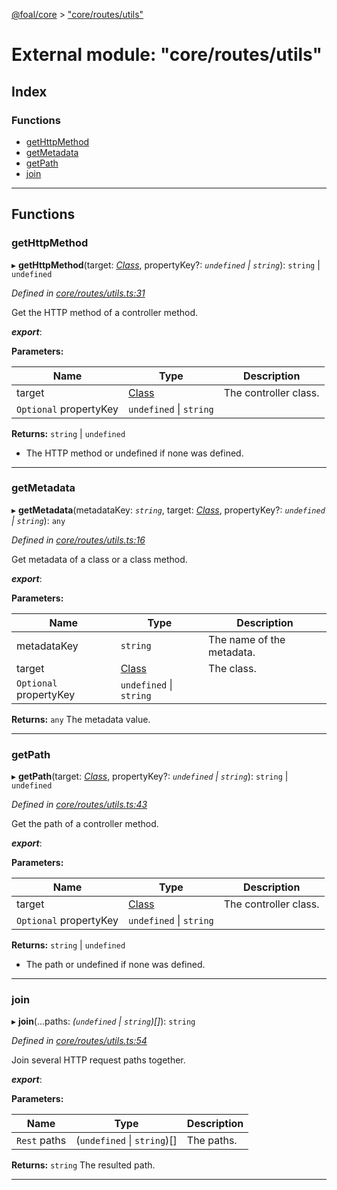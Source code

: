 [@foal/core](../README.md) > ["core/routes/utils"](../modules/_core_routes_utils_.md)

# External module: "core/routes/utils"

## Index

### Functions

* [getHttpMethod](_core_routes_utils_.md#gethttpmethod)
* [getMetadata](_core_routes_utils_.md#getmetadata)
* [getPath](_core_routes_utils_.md#getpath)
* [join](_core_routes_utils_.md#join)

---

## Functions

<a id="gethttpmethod"></a>

###  getHttpMethod

▸ **getHttpMethod**(target: *[Class](_core_class_interface_.md#class)*, propertyKey?: *`undefined` \| `string`*): `string` \| `undefined`

*Defined in [core/routes/utils.ts:31](https://github.com/FoalTS/foal/blob/70cc46bd/packages/core/src/core/routes/utils.ts#L31)*

Get the HTTP method of a controller method.

*__export__*: 

**Parameters:**

| Name | Type | Description |
| ------ | ------ | ------ |
| target | [Class](_core_class_interface_.md#class) |  The controller class. |
| `Optional` propertyKey | `undefined` \| `string` |

**Returns:** `string` \| `undefined`
*   The HTTP method or undefined if none was defined.

___
<a id="getmetadata"></a>

###  getMetadata

▸ **getMetadata**(metadataKey: *`string`*, target: *[Class](_core_class_interface_.md#class)*, propertyKey?: *`undefined` \| `string`*): `any`

*Defined in [core/routes/utils.ts:16](https://github.com/FoalTS/foal/blob/70cc46bd/packages/core/src/core/routes/utils.ts#L16)*

Get metadata of a class or a class method.

*__export__*: 

**Parameters:**

| Name | Type | Description |
| ------ | ------ | ------ |
| metadataKey | `string` |  The name of the metadata. |
| target | [Class](_core_class_interface_.md#class) |  The class. |
| `Optional` propertyKey | `undefined` \| `string` |

**Returns:** `any`
The metadata value.

___
<a id="getpath"></a>

###  getPath

▸ **getPath**(target: *[Class](_core_class_interface_.md#class)*, propertyKey?: *`undefined` \| `string`*): `string` \| `undefined`

*Defined in [core/routes/utils.ts:43](https://github.com/FoalTS/foal/blob/70cc46bd/packages/core/src/core/routes/utils.ts#L43)*

Get the path of a controller method.

*__export__*: 

**Parameters:**

| Name | Type | Description |
| ------ | ------ | ------ |
| target | [Class](_core_class_interface_.md#class) |  The controller class. |
| `Optional` propertyKey | `undefined` \| `string` |

**Returns:** `string` \| `undefined`
*   The path or undefined if none was defined.

___
<a id="join"></a>

###  join

▸ **join**(...paths: *(`undefined` \| `string`)[]*): `string`

*Defined in [core/routes/utils.ts:54](https://github.com/FoalTS/foal/blob/70cc46bd/packages/core/src/core/routes/utils.ts#L54)*

Join several HTTP request paths together.

*__export__*: 

**Parameters:**

| Name | Type | Description |
| ------ | ------ | ------ |
| `Rest` paths | (`undefined` \| `string`)[] |  The paths. |

**Returns:** `string`
The resulted path.

___

